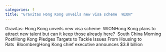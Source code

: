 ```yaml
---
categories: f
title: "Gravitas Hong Kong unveils new visa scheme  WION"
---
```

Gravitas: Hong Kong unveils new visa scheme&nbsp;&nbsp;WIONHong Kong plans to attract new talent but can it keep those already here?&nbsp;&nbsp;South China Morning PostHong Kong Pledges Targets to Tackle Issues From Housing to Rats&nbsp;&nbsp;BloombergHong Kong chief executive announces $3.8 billion